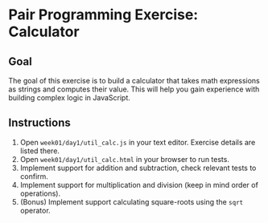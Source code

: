 # Pair Programming Exercise: Calculator

## Goal

The goal of this exercise is to build a calculator that takes math expressions
as strings and computes their value. This will help you gain experience with
building complex logic in JavaScript.

## Instructions

1. Open `week01/day1/util_calc.js` in your text editor. Exercise details are listed there.
1. Open `week01/day1/util_calc.html` in your browser to run tests.
1. Implement support for addition and subtraction, check relevant tests to confirm.
1. Implement support for multiplication and division (keep in mind order of operations).
1. (Bonus) Implement support calculating square-roots using the `sqrt` operator.


